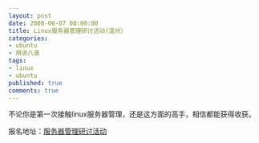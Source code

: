 ```yaml
---
layout: post
date: 2008-06-07 00:00:00
title: Linux服务器管理研讨活动(温州）
categories:
- ubuntu
- 胡说八道
tags:
- linux
- ubuntu
published: true
comments: true
---
```

<p>不论你是第一次接触linux服务器管理，还是这方面的高手，相信都能获得收获。</p>

<p>报名地址：<a href="http://czk.8866.org/wiki/Linux%E6%9C%8D%E5%8A%A1%E5%99%A8%E7%AE%A1%E7%90%86%E7%A0%94%E8%AE%A8%E6%B4%BB%E5%8A%A8">服务器管理研讨活动</a></p>
